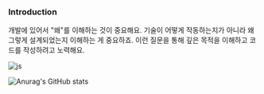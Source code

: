 ### Introduction

개발에 있어서 "왜"를 이해하는 것이 중요해요. 기술이 어떻게 작동하는지가 아니라 왜 그렇게 설계되었는지 이해하는 게 중요하죠.
이런 질문을 통해 깊은 목적을 이해하고 코드를 작성하려고 노력해요.

![js](https://img.shields.io/badge/Flutter-02569B?style=for-the-badge&logo=flutter&logoColor=white)

![Anurag's GitHub stats](https://github-readme-stats.vercel.app/api?username=sungheeyoon&show_icons=true&theme=00000000)
